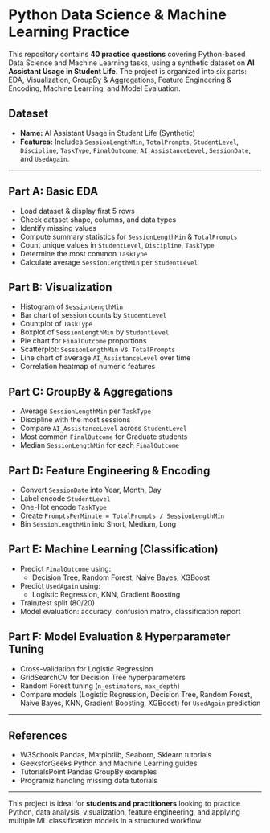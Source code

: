 # Python Data Science & Machine Learning Practice

This repository contains **40 practice questions** covering Python-based Data Science and Machine Learning tasks, using a synthetic dataset on **AI Assistant Usage in Student Life**. The project is organized into six parts: EDA, Visualization, GroupBy & Aggregations, Feature Engineering & Encoding, Machine Learning, and Model Evaluation.

## Dataset
- **Name:** AI Assistant Usage in Student Life (Synthetic)
- **Features:** Includes `SessionLengthMin`, `TotalPrompts`, `StudentLevel`, `Discipline`, `TaskType`, `FinalOutcome`, `AI_AssistanceLevel`, `SessionDate`, and `UsedAgain`.

---

## Part A: Basic EDA
- Load dataset & display first 5 rows
- Check dataset shape, columns, and data types
- Identify missing values
- Compute summary statistics for `SessionLengthMin` & `TotalPrompts`
- Count unique values in `StudentLevel`, `Discipline`, `TaskType`
- Determine the most common `TaskType`
- Calculate average `SessionLengthMin` per `StudentLevel`

## Part B: Visualization
- Histogram of `SessionLengthMin`
- Bar chart of session counts by `StudentLevel`
- Countplot of `TaskType`
- Boxplot of `SessionLengthMin` by `StudentLevel`
- Pie chart for `FinalOutcome` proportions
- Scatterplot: `SessionLengthMin` vs. `TotalPrompts`
- Line chart of average `AI_AssistanceLevel` over time
- Correlation heatmap of numeric features

## Part C: GroupBy & Aggregations
- Average `SessionLengthMin` per `TaskType`
- Discipline with the most sessions
- Compare `AI_AssistanceLevel` across `StudentLevel`
- Most common `FinalOutcome` for Graduate students
- Median `SessionLengthMin` for each `FinalOutcome`

## Part D: Feature Engineering & Encoding
- Convert `SessionDate` into Year, Month, Day
- Label encode `StudentLevel`
- One-Hot encode `TaskType`
- Create `PromptsPerMinute = TotalPrompts / SessionLengthMin`
- Bin `SessionLengthMin` into Short, Medium, Long

## Part E: Machine Learning (Classification)
- Predict `FinalOutcome` using:
  - Decision Tree, Random Forest, Naive Bayes, XGBoost
- Predict `UsedAgain` using:
  - Logistic Regression, KNN, Gradient Boosting
- Train/test split (80/20)
- Model evaluation: accuracy, confusion matrix, classification report

## Part F: Model Evaluation & Hyperparameter Tuning
- Cross-validation for Logistic Regression
- GridSearchCV for Decision Tree hyperparameters
- Random Forest tuning (`n_estimators`, `max_depth`)
- Compare models (Logistic Regression, Decision Tree, Random Forest, Naive Bayes, KNN, Gradient Boosting, XGBoost) for `UsedAgain` prediction

---

## References
- W3Schools Pandas, Matplotlib, Seaborn, Sklearn tutorials  
- GeeksforGeeks Python and Machine Learning guides  
- TutorialsPoint Pandas GroupBy examples  
- Programiz handling missing data tutorials  

---

This project is ideal for **students and practitioners** looking to practice Python, data analysis, visualization, feature engineering, and applying multiple ML classification models in a structured workflow.
